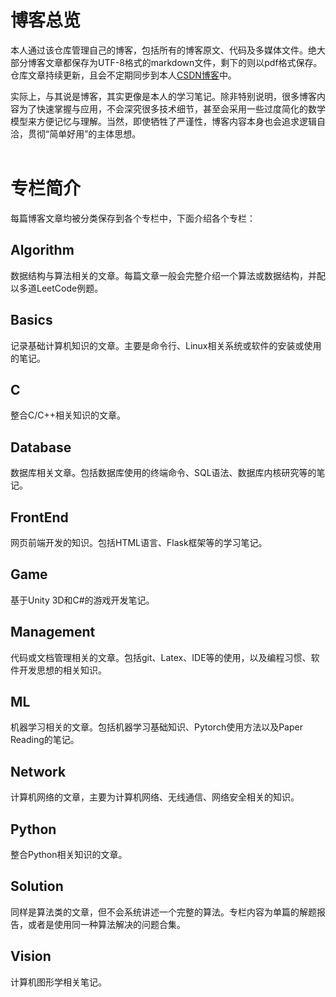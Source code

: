 # 博客总览

本人通过该仓库管理自己的博客，包括所有的博客原文、代码及多媒体文件。绝大部分博客文章都保存为UTF-8格式的markdown文件，剩下的则以pdf格式保存。仓库文章持续更新，且会不定期同步到本人[CSDN博客](https://blog.csdn.net/Zerg_Wang)中。

实际上，与其说是博客，其实更像是本人的学习笔记。除非特别说明，很多博客内容为了快速掌握与应用，不会深究很多技术细节，甚至会采用一些过度简化的数学模型来方便记忆与理解。当然，即使牺牲了严谨性，博客内容本身也会追求逻辑自洽，贯彻“简单好用”的主体思想。
<br/><br/>

# 专栏简介
每篇博客文章均被分类保存到各个专栏中，下面介绍各个专栏：

## Algorithm
数据结构与算法相关的文章。每篇文章一般会完整介绍一个算法或数据结构，并配以多道LeetCode例题。

## Basics
记录基础计算机知识的文章。主要是命令行、Linux相关系统或软件的安装或使用的笔记。

## C
整合C/C++相关知识的文章。

## Database
数据库相关文章。包括数据库使用的终端命令、SQL语法、数据库内核研究等的笔记。

## FrontEnd
网页前端开发的知识。包括HTML语言、Flask框架等的学习笔记。

## Game
基于Unity 3D和C#的游戏开发笔记。

## Management
代码或文档管理相关的文章。包括git、Latex、IDE等的使用，以及编程习惯、软件开发思想的相关知识。

## ML
机器学习相关的文章。包括机器学习基础知识、Pytorch使用方法以及Paper Reading的笔记。

## Network
计算机网络的文章，主要为计算机网络、无线通信、网络安全相关的知识。

## Python
整合Python相关知识的文章。

## Solution
同样是算法类的文章，但不会系统讲述一个完整的算法。专栏内容为单篇的解题报告，或者是使用同一种算法解决的问题合集。

## Vision
计算机图形学相关笔记。